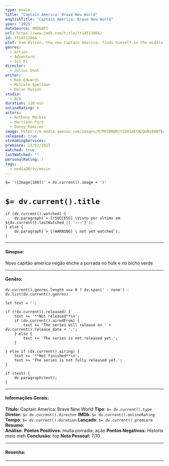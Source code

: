 ```yaml
---
type: movie
title: "Captain America: Brave New World"
englishTitle: "Captain America: Brave New World"
year: "2025"
dataSource: OMDbAPI
url: https://www.imdb.com/title/tt14513804/
id: tt14513804
plot: Sam Wilson, the new Captain America, finds himself in the middle of an international incident and must discover the motive behind a nefarious global plan.
genres:
  - Action
  - Adventure
  - Sci-Fi
director:
  - Julius Onah
writer:
  - Rob Edwards
  - Malcolm Spellman
  - Dalan Musson
studio:
  - N/A
duration: 118 min
onlineRating: 6
actors:
  - Anthony Mackie
  - Harrison Ford
  - Danny Ramirez
image: https://m.media-amazon.com/images/M/MV5BNDRjY2E0ZmEtN2QwNi00NTEwLWI3MWItODNkMGYwYWFjNGE0XkEyXkFqcGc@._V1_SX300.jpg
released: true
streamingServices:
premiere: 14/02/2025
watched: true
lastWatched: ""
personalRating: 7
tags:
  - mediaDB/tv/movie
---
```



`$= '![Image|180](' + dv.current().image + ')'`

# `$= dv.current().title`

```dataviewjs
if (dv.current().watched) {
	dv.paragraph(`> [!SUCCESS] \Visto por ultimo em ${dv.current().lastWatched || '---'}`);
} else {
	dv.paragraph(`> [!WARNING] \ not yet watched`);
}
```


---
#### Sinopse: 

Novo capitão america negão enche a porrada no hulk e no bicho verde

---

#### Genêro:
```dataviewjs
dv.current().genres.length === 0 ? dv.span(' - none') : dv.list(dv.current().genres)
```

```dataviewjs
let text = '';

if (!dv.current().released) {
	text += '**Not released**\n';
	if (dv.current().airedFrom) {
		text += 'The series will release on ' + dv.current().release_date + '.';
	} else {
		text += 'The series is not released yet.';
	}
	
} else if (dv.current().airing) {
	text += '**Not finished**\n';
	text += 'The series is not fully released yet.';
}

if (text) {
	dv.paragraph(text);
}
```
---

#### Informações Gerais:

**Título:** Captain America: Brave New World
**Tipo**: `$= dv.current().type`
**Diretor:** `$= dv.current().director`
**IMDb**: `$= dv.current().onlineRating`
**Tempo**:  `$= dv.current().duration`
**Lançado**: `$= dv.current().premiere`
**Resumo:**   
**Análise:** 
**Pontos Positivos:** muita porradia, ação
**Pontos Negativos:** Historia meio meh
**Conclusão:**  top
**Nota Pessoal:** 7/10

---

#### Resenha:


---


